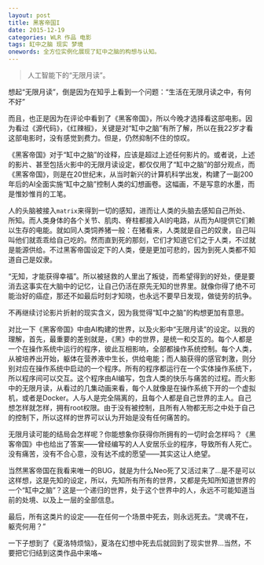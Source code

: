 ```yaml
---
layout: post
title: 黑客帝国I
date: 2015-12-19
categories: WLR 作品 电影
tags: 缸中之脑 现实 梦境
onewords: 全方位实例化展现了缸中之脑的构想与认知。
---
```

> 人工智能下的“无限月读”。

想起“无限月读”，倒是因为在知乎上看到一个问题：“生活在无限月读之中，有何不好”

而且，也正是因为在评论中看到了《黑客帝国》，所以今晚才选择看这部电影。因为看过《源代码》，《红辣椒》，关键是对“缸中之脑”有所了解，所以在我22岁才看这部电影时，没有感觉到费力。但是，仍然抑制不住的惊叹。

《黑客帝国》对于“缸中之脑”的诠释，应该是超过上述任何影片的。或者说，上述的影片、甚至包括火影中的无限月读设定，都仅仅用了“缸中之脑”的部分观点，而《黑客帝国》，则是在20世纪末，从当时新兴的计算机科学出发，构建了一副200年后的AI全面实施“缸中之脑”控制人类的幻想画卷。这幅画，不是写意的水墨，而是惟妙惟肖的工笔。

人的头脑被接入`matrix`来得到一切的感知，进而让人类的头脑去感知自己所处、所知。而人类身体的各个关节、肌肉、脊柱都接入AI的电路，从而为AI提供它们赖以生存的电能。就如同人类饲养猪一般：在猪看来，人类就是自己的奴隶，自己叫叫他们就乖乖给自己吃的。然而直到死的那刻，它们才知道它们之于人类，不过就是能源供给。不过黑客帝国设定下的人类，便是更加可悲的，因为到死人类都不知道自己是奴隶。

“无知，才能获得幸福”。所以被拯救的人里出了叛徒，而希望得到的好处，便是要消去这事实在大脑中的记忆，让自己仍活在原先无知的世界里。就像你得了绝不可能治好的癌症，那还不如最后时刻才知晓，也永远不要早日发现，做徒劳的抗争。

不再继续讨论影片折射的现实含义，因为我觉得“缸中之脑”的构想更加有意思。

对比一下《黑客帝国》中由AI构建的世界，以及火影中“无限月读”的设定。以我的理解，首先，最重要的差别就是，《黑》中的世界，是统一和交互的。每个人都是一个在操作系统中运行的程序，彼此互相影响，全部都操作系统控制。每个人类，从被培养出开始，躯体在营养液中生长，供给电能；而人脑获得的感官刺激，则分别对应在操作系统中启动的一个程序。所有的程序都运行在一个实体操作系统下，所以程序间可以交互。这个程序由AI编写，包含人类的快乐与痛苦的过程。而火影中的无限月读，从看过的几集动画来看，每个人就像是在操作系统下开的一个虚拟机，或者是Docker。人与人是完全隔离的，且每个人都是自己世界的主人。自己想怎样就怎样，拥有root权限。由于没有被控制，且所有人物都无形之中处于自己的控制下，所以这样的世界可以认为开始是没有任何痛苦的。

无限月读可能的结局会怎样呢？你能想象你获得你所拥有的一切时会怎样吗？《黑客帝国》中也给出了答案——曾经编写的人人安居乐业的程序，导致所有人死亡。没有痛苦，没有不合心意，没有达不成的愿望——其实这让人绝望。

当然黑客帝国在我看来唯一的BUG，就是为什么Neo死了又活过来了...是不是可以这样想，这是先知的设定，所以，先知所有所有的世界，又都是先知所知道世界的一个“缸中之脑”？这是一个递归的世界，处于这个世界中的人，永远不可能知道当前的处境、以及上一层的全部信息。

最后，所有这类片的设定——在任何一个场景中死去，则永远死去。“灵魂不在，躯壳何用？”

一下子想到了《夏洛特烦恼》，夏洛在幻想中死去后就回到了现实世界...当然，不要把它归结到这类作品中来咯~


